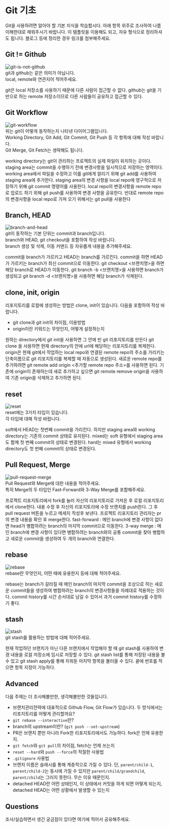 # Git 기초
Git을 사용하려면 알아야 할 기본 지식을 학습합시다. 아래 항목 위주로 조사하여 나름 이해한대로 채워주시기 바랍니다. 이 템플릿을 이용해도 되고, 자유 형식으로 정리하셔도 됩니다. 블로그 등에 정리한 경우 링크를 첨부해주세요.

## Git != Github
![git-is-not-github](https://user-images.githubusercontent.com/51331195/160232512-3d6686ca-4ae3-4f11-a8d7-c893c0a7526a.png)  
git과 github는 같은 의미가 아닙니다.  
local, remote와 연관지어 적어주세요.

git은 local 저장소를 사용하기 때문에 다른 사람이 접근할 수 없다.
github는 git을 기반으로 하는 remote 저장소이므로 다른 사람들이 공유하고 접근할 수 있다.

## Git Workflow
![git-workflow](https://cdn-media-1.freecodecamp.org/images/1*iL2J8k4ygQlg3xriKGimbQ.png)  
위는 git이 어떻게 동작하는지 나타낸 다이어그램입니다.  
Working Directory, Git Add, Git Commit, Git Push 등 각 항목에 대해 작성 바랍니다.  
Git Merge, Git Fetch는 생략해도 됩니다.

working directory는 git이 관리하는 프로젝트의 실제 파일이 위치하는 곳이다.
staging area는 commit을 수행하기 전에 변경사항을 일시적으로 저장하는 영역이다.
working area에서 파일을 수정하고 이를 git에게 알리기 위해 git add를 사용하여 staging area에 추가한다.
staging area의 변경 사항을 local repo에 영구적으로 저장하기 위해 git commit 명령어를 사용한다.
local repo의 변경사항을 remote repo로 업로드 하기 위해 git push를 사용하여 변경 사항을 공유한다.
반대로 remote repo의 변경사항을 local repo로 가져 오기 위해서는 git pull을 사용한다

## Branch, HEAD
![branch-and-head](https://ihatetomatoes.net/wp-content/uploads/2020/04/07-head-pointer.png)  
git이 동작하는 기본 단위는 commit과 branch입니다.  
branch와 HEAD, git checkout을 포함하여 작성 바랍니다.  
branch 생성 및 삭제, 이동 커맨드 등 자유롭게 내용을 추가해주세요.

commit을 branch가 가르키고 HEAD는 branch를 가르킨다.
commit을 하면 HEAD가 가르키는 branch가 최신 commit으로 이동한다.
git checkout <브랜치명>을 하면 해당 branch로 HEAD가 이동한다.
git branch -b <브랜치명>을 사용하면 branch가 생성되고 git branch -d <브랜치명>을 사용하면 해당 branch가 삭제된다.


## clone, init, origin
리포지토리를 로컬에 생성하는 방법은 clone, init이 있습니다. 다음을 포함하여 작성 바랍니다.
- git clone과 git init의 차이점, 이용방법
- origin이란 키워드는 무엇인지, 어떻게 설정하는지

원하는 directory에서 git init을 사용하면 그 안에 빈 git 리포지토리를 만든다
git clone <url> 을 사용하면 현재 directory의 안에 url에 해당하는 리포지토리를 복제한다.
origin은 현재 git에서 작업하는 local repo와 연결된 remote repo의 주소를 가리키는 단축이름으로 git 리포지토리를 복제할 때 자동으로 생성된다.
새로운 remote repo를 추가하려면 git remote add origin <추가할 remote repo 주소>를 사용하면 된다.
기존에 origin이 존재하는데 새로 추가하고 싶으면 git remote remove origin을 사용하여 기존 origin을 삭제하고 추가하면 된다.

## reset
![reset](https://user-images.githubusercontent.com/51331195/160235594-8836570b-e8bf-484a-bb92-b2bd6d873066.png)  
reset에는 3가지 타입이 있습니다.  
각 타입에 대해 작성 바랍니다.

soft에서 HEAD는 첫번째 commit을 가리킨다. 하지만 staging area와 working directory는 기존의 commit 상태로 유지된다.
mixed는 soft 유형에서 staging area도 함께 첫 번째 commit의 상태로 변경된다.
hard는 mixed 유형에서 working directory도 첫 번째 commit의 상태로 변경된다.

## Pull Request, Merge
![pull-request-merge](https://atlassianblog.wpengine.com/wp-content/uploads/bitbucket411-blog-1200x-branches2.png)  
Pull Request와 Merge에 대한 내용을 적어주세요.  
특히 Merge의 두 타입인 Fast-Forward와 3-Way Merge를 포함해주세요.

프로젝트 리포지토리에서 fork를 눌러 자신의 리포지토리로 가져온 후 로컬 리포지토리에서 clone한다.
내용 수정 후 자신의 리포지토리에 수정 브랜치를 push한다. 그 후 pull request 버튼을 누르고 메세지 작성후 보낸다.
프로젝트 리포지토리 관리자는 pr의 변경 내용을 확인 후 merge한다.
fast-forward : 메인 branch에 변경 사항이 없다면 head가 병합하려는 branch의 마지막 commit으로 이동한다.
3-way merge : 메인 branch에 변경 사항이 있다면 병합하려는 branch와의 공통 commit을 찾아 병합하고 새로운 commit을 생성하여 두 개의 branch와 연결한다.

## rebase
![rebase](https://user-images.githubusercontent.com/51331195/160234052-7fe70f85-5906-4474-b809-782adae92b3c.png)  
rebase란 무엇인지, 어떤 때에 유용한지 등에 대해 적어주세요.

rebase는 branch가 갈라질 때 메인 branch의 마지막 commit을 조상으로 하는 새로운 commit들을 생성하여 병합하려는 branch의 변경사항들을 차례대로 적용하는 것이다.
commit history를 시간 순서대로 남길 수 있어서 과거 commit history를 수정하기 좋다.

## stash
![stash](https://d8it4huxumps7.cloudfront.net/bites/wp-content/banners/2023/4/642a663eaff96_git_stash.png)  
git stash를 활용하는 방법에 대해 적어주세요.

현재 작업하던 브랜치가 아닌 다른 브랜치에서 작업해야 할 때 git stash를 사용하여 변경 내용을 로컬 저장소에 임시로 저장할 수 있다.
git stash list를 통해 저장된 내용을 볼 수 있고 git stash apply를 통해 치워둔 마지막 항목을 불러올 수 있다. 끝에 번호를 적으면 항목 지정이 가능하다.

## Advanced
다음 주제는 더 조사해볼만한, 생각해볼만한 것들입니다. 
- 브랜치관리전략에 대표적으로 Github Flow, Git Flow가 있습니다. 두 방식에서는 리포지토리를 어떻게 관리할까요?
- `git rebase --interactive`란?
- branch의 upstream이란? (`git push --set-upstream`)
- PR은 브랜치 뿐만 아니라 Fork한 리포지토리에서도 가능하다. fork은 언제 유용한지. 
- `git fetch`와 `git pull`의 차이점, fetch는 언제 쓰는지
- `reset --hard`와 `push --force`의 적절한 사용법
- `.gitignore` 사용법
- 브랜치 이름은 슬래시를 통해 계층적으로 가질 수 있다. 단, `parent/child-1`, `parent/child-2`는 동시에 가질 수 있지만 `parent/child/grandchild`, `parent/child`는 그러지 못한다. 무슨 이유 때문인지. 
- detached HEAD란 어떤 상태인지, 이 상태에서 커밋을 하게 되면 어떻게 되는지, detached HEAD는 어떤 상황에서 발생할 수 있는지

## Questions
조사/실습하면서 생긴 궁금점이 있다면 여기에 적어서 공유해주세요.
